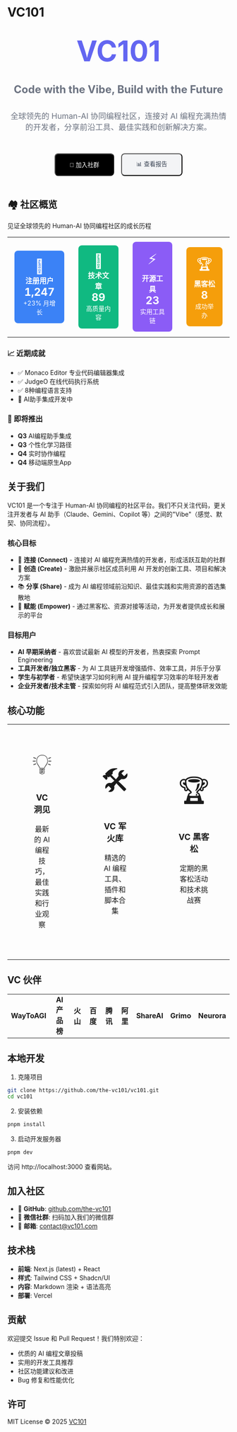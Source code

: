 # VC101

<div align="center">
  <h1 style="color: #6366f1; font-size: 4rem; font-weight: bold; margin: 2rem 0;">VC101</h1>
  <h2 style="color: #6b7280; font-size: 1.5rem; margin-bottom: 2rem;">Code with the Vibe, Build with the Future</h2>
  <p style="color: #6b7280; font-size: 1.1rem; margin-bottom: 3rem;">全球领先的 Human-AI 协同编程社区，连接对 AI 编程充满热情的开发者，分享前沿工具、最佳实践和创新解决方案。</p>
  
  <div style="display: flex; gap: 1rem; justify-content: center; margin-bottom: 3rem;">
    <button style="background: #000; color: white; padding: 0.75rem 2rem; border-radius: 0.5rem; font-weight: 500;">💬 加入社群</button>
    <button style="background: #f3f4f6; color: #374151; padding: 0.75rem 2rem; border-radius: 0.5rem; font-weight: 500;">📊 查看报告</button>
  </div>
</div>

## 🏘️ 社区概览

见证全球领先的 Human-AI 协同编程社区的成长历程

<div align="center">
<table>
<tr>
<td align="center">
<div style="background: #3b82f6; color: white; padding: 1rem; border-radius: 0.5rem; margin: 0.5rem;">
<div style="font-size: 2rem;">👥</div>
<div><strong>注册用户</strong></div>
<div style="font-size: 1.5rem; font-weight: bold;">1,247</div>
<div style="font-size: 0.875rem;">+23% 月增长</div>
</div>
</td>
<td align="center">
<div style="background: #10b981; color: white; padding: 1rem; border-radius: 0.5rem; margin: 0.5rem;">
<div style="font-size: 2rem;">📝</div>
<div><strong>技术文章</strong></div>
<div style="font-size: 1.5rem; font-weight: bold;">89</div>
<div style="font-size: 0.875rem;">高质量内容</div>
</div>
</td>
<td align="center">
<div style="background: #8b5cf6; color: white; padding: 1rem; border-radius: 0.5rem; margin: 0.5rem;">
<div style="font-size: 2rem;">⚡</div>
<div><strong>开源工具</strong></div>
<div style="font-size: 1.5rem; font-weight: bold;">23</div>
<div style="font-size: 0.875rem;">实用工具链</div>
</div>
</td>
<td align="center">
<div style="background: #f59e0b; color: white; padding: 1rem; border-radius: 0.5rem; margin: 0.5rem;">
<div style="font-size: 2rem;">🏆</div>
<div><strong>黑客松</strong></div>
<div style="font-size: 1.5rem; font-weight: bold;">8</div>
<div style="font-size: 0.875rem;">成功举办</div>
</div>
</td>
</tr>
</table>
</div>

### 📈 近期成就
- ✅ Monaco Editor 专业代码编辑器集成
- ✅ JudgeO 在线代码执行系统
- ✅ 8种编程语言支持
- 🔄 AI助手集成开发中

### 🚀 即将推出
- **Q3** AI编程助手集成
- **Q3** 个性化学习路径
- **Q4** 实时协作编程
- **Q4** 移动端原生App

## 关于我们

VC101 是一个专注于 Human-AI 协同编程的社区平台。我们不只关注代码，更关注开发者与 AI 助手（Claude、Gemini、Copilot 等）之间的"Vibe"（感觉、默契、协同流程）。

### 核心目标

- 🔗 **连接 (Connect)** - 连接对 AI 编程充满热情的开发者，形成活跃互助的社群
- 🚀 **创造 (Create)** - 激励并展示社区成员利用 AI 开发的创新工具、项目和解决方案  
- 📚 **分享 (Share)** - 成为 AI 编程领域前沿知识、最佳实践和实用资源的首选集散地
- 💪 **赋能 (Empower)** - 通过黑客松、资源对接等活动，为开发者提供成长和展示的平台

### 目标用户

- **AI 早期采纳者** - 喜欢尝试最新 AI 模型的开发者，热衷探索 Prompt Engineering
- **工具开发者/独立黑客** - 为 AI 工具链开发增强插件、效率工具，并乐于分享
- **学生与初学者** - 希望快速学习如何利用 AI 提升编程学习效率的年轻开发者
- **企业开发者/技术主管** - 探索如何将 AI 编程范式引入团队，提高整体研发效能

## 核心功能

<div align="center">
<table>
<tr>
<td align="center" width="300">
<div style="padding: 2rem; margin: 1rem;">
<div style="font-size: 4rem; margin-bottom: 1rem;">💡</div>
<h3><strong>VC 洞见</strong></h3>
<p>最新的 AI 编程技巧，最佳实践和行业观察</p>
</div>
</td>
<td align="center" width="300">
<div style="padding: 2rem; margin: 1rem;">
<div style="font-size: 4rem; margin-bottom: 1rem;">🛠️</div>
<h3><strong>VC 军火库</strong></h3>
<p>精选的 AI 编程工具、插件和脚本合集</p>
</div>
</td>
<td align="center" width="300">
<div style="padding: 2rem; margin: 1rem;">
<div style="font-size: 4rem; margin-bottom: 1rem;">🏆</div>
<h3><strong>VC 黑客松</strong></h3>
<p>定期的黑客松活动和技术挑战赛</p>
</div>
</td>
</tr>
</table>
</div>

## VC 伙伴

<div align="center">
<table>
<tr>
<td align="center"><strong>WayToAGI</strong></td>
<td align="center"><strong>AI产品榜</strong></td>
<td align="center"><strong>火山</strong></td>
<td align="center"><strong>百度</strong></td>
<td align="center"><strong>腾讯</strong></td>
<td align="center"><strong>阿里</strong></td>
<td align="center"><strong>ShareAI</strong></td>
<td align="center"><strong>Grimo</strong></td>
<td align="center"><strong>Neurora</strong></td>
</tr>
</table>
</div>

## 本地开发

1. 克隆项目
```bash
git clone https://github.com/the-vc101/vc101.git
cd vc101
```

2. 安装依赖
```bash
pnpm install
```

3. 启动开发服务器
```bash
pnpm dev
```

访问 http://localhost:3000 查看网站。

## 加入社区

- 🔗 **GitHub**: [github.com/the-vc101](https://github.com/the-vc101)
- 💬 **微信社群**: 扫码加入我们的微信群
- 📧 **邮箱**: contact@vc101.com

## 技术栈

- **前端**: Next.js (latest) + React
- **样式**: Tailwind CSS + Shadcn/UI  
- **内容**: Markdown 渲染 + 语法高亮
- **部署**: Vercel

## 贡献

欢迎提交 Issue 和 Pull Request！我们特别欢迎：

- 优质的 AI 编程文章投稿
- 实用的开发工具推荐
- 社区功能建议和改进
- Bug 修复和性能优化

## 许可

MIT License © 2025 [VC101](https://github.com/the-vc101)
